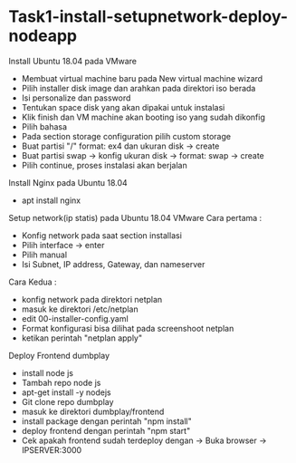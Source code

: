# Task1-install-setupnetwork-deploy-nodeapp

Install Ubuntu 18.04 pada VMware
- Membuat virtual machine baru pada New virtual machine wizard
- Pilih installer disk image dan arahkan pada direktori iso berada
- Isi personalize dan password
- Tentukan space disk yang akan dipakai untuk instalasi
- Klik finish dan VM machine akan booting iso yang sudah dikonfig
- Pilih bahasa
- Pada section storage configuration pilih custom storage
- Buat partisi "/" format: ex4 dan ukuran disk -> create
- Buat partisi swap -> konfig ukuran disk -> format: swap -> create
- Pilih continue, proses instalasi akan berjalan

Install Nginx pada Ubuntu 18.04
- apt install nginx


Setup network(ip statis) pada Ubuntu 18.04 VMware
Cara pertama :
- Konfig network pada saat section installasi
- Pilih interface -> enter
- Pilih manual 
- Isi Subnet, IP address, Gateway, dan nameserver

Cara Kedua :
- konfig network pada direktori netplan
- masuk ke direktori /etc/netplan
- edit 00-installer-config.yaml
- Format konfigurasi bisa dilihat pada screenshoot netplan
- ketikan perintah "netplan apply"


Deploy Frontend dumbplay
- install node js 
- Tambah repo node js
- apt-get install -y nodejs
- Git clone repo dumbplay
- masuk ke direktori dumbplay/frontend
- install package dengan perintah "npm install"
- deploy frontend dengan perintah "npm start"
- Cek apakah frontend sudah terdeploy dengan -> Buka browser -> IPSERVER:3000
